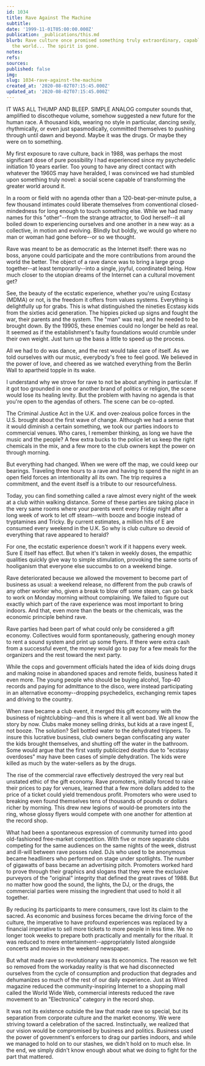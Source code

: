 ```yaml
---
id: 1034
title: Rave Against The Machine
subtitle: 
date: '1999-11-01T05:00:00.000Z'
publication: _publications/this.md
blurb: Rave culture once promised something truly extraordinary, capable of transforming
  the world... The spirit is gone.
notes: 
refs: 
sources: 
published: false
img: 
slug: 1034-rave-against-the-machine
created_at: '2020-08-02T07:15:45.000Z'
updated_at: '2020-08-02T07:15:45.000Z'
---
```

IT WAS ALL THUMP AND BLEEP. SIMPLE ANALOG computer sounds that, amplified to discotheque volume, somehow suggested a new future for the human race. A thousand kids, wearing no style in particular, dancing sexily, rhythmically, or even just spasmodically, committed themselves to pushing through until dawn and beyond. Maybe it was the drugs. Or maybe they were on to something.

My first exposure to rave culture, back in 1988, was perhaps the most significant dose of pure possibility I had experienced since my psychedelic initiation 10 years earlier. Too young to have any direct contact with whatever the 1960S may have heralded, I was convinced we had stumbled upon something truly novel: a social scene capable of transforming the greater world around it.

In a room or field with no agenda other than a 120-beat-per-minute pulse, a few thousand intimates could liberate themselves from conventional closed-mindedness for long enough to touch something else. While we had many names for this "other"--from the strange attractor, to God herself--it all boiled down to experiencing ourselves and one another in a new way: as a collective, in motion and evolving. Blindly but boldly, we would go where no man or woman had gone before--or so we thought.

Rave was meant to be as democratic as the Internet itself: there was no boss, anyone could participate and the more contributions from around the world the better. The object of a rave dance was to bring a large group together--at least temporarily--into a single, joyful, coordinated being. How much closer to the utopian dreams of the Internet can a cultural movement get?

See, the beauty of the ecstatic experience, whether you're using Ecstasy (MDMA) or not, is the freedom it offers from values systems. Everything is delightfully up for grabs. This is what distinguished the nineties Ecstasy kids from the sixties acid generation. The hippies picked up signs and fought the war, their parents and the system. The "man" was real, and he needed to be brought down. By the 1990S, these enemies could no longer be held as real. It seemed as if the establishment's faulty foundations would crumble under their own weight. Just turn up the bass a little to speed up the process.

All we had to do was dance, and the rest would take care of itself. As we told ourselves with our music, everybody's free to feel good. We believed in the power of love, and cheered as we watched everything from the Berlin Wall to apartheid topple in its wake.

I understand why we strove for rave to not be about anything in particular. If it got too grounded in one or another brand of politics or religion, the scene would lose its healing levity. But the problem with having no agenda is that you're open to the agendas of others. The scene can be co-opted.

The Criminal Justice Act in the U.K. and over-zealous police forces in the U.S. brought about the first wave of change. Although we had a sense that it would diminish a certain something, we took our parties indoors to commercial venues. Who cares, I remember thinking, as long we have the music and the people? A few extra bucks to the police let us keep the right chemicals in the mix, and a few more to the club owners kept the power on through morning.

But everything had changed. When we were off the map, we could keep our bearings. Traveling three hours to a rave and having to spend the night in an open field forces an intentionality all its own. The trip requires a commitment, and the event itself is a tribute to our resourcefulness.

Today, you can find something called a rave almost every night of the week at a club within walking distance. Some of these parties are taking place in the very same rooms where your parents went every Friday night after a long week of work to let off steam--with booze and boogie instead of tryptamines and Tricky. By current estimates, a million hits of E are consumed every weekend in the U.K. So why is club culture so devoid of everything that rave appeared to herald?

For one, the ecstatic experience doesn't work if it happens every week. Sure E itself has effect. But when it's taken in weekly doses, the empathic qualities quickly give way to simple stimulation, provoking the same sorts of hooliganism that everyone else succumbs to on a weekend binge.

Rave deteriorated because we allowed the movement to become part of business as usual: a weekend release, no different from the pub crawls of any other worker who, given a break to blow off some steam, can go back to work on Monday morning without complaining. We failed to figure out exactly which part of the rave experience was most important to bring indoors. And that, even more than the beats or the chemicals, was the economic principle behind rave.

Rave parties had been part of what could only be considered a gift economy. Collectives would form spontaneously, gathering enough money to rent a sound system and print up some flyers. If there were extra cash from a successful event, the money would go to pay for a few meals for the organizers and the rest toward the next party.

While the cops and government officials hated the idea of kids doing drugs and making noise in abandoned spaces and remote fields, business hated it even more. The young people who should be buying alcohol, Top-40 records and paying for admittance to the disco, were instead participating in an alternative economy--dropping psychedelics, exchanging remix tapes and driving to the country.

When rave became a club event, it merged this gift economy with the business of nightclubbing--and this is where it all went bad. We all know the story by now. Clubs make money selling drinks, but kids at a rave ingest E, not booze. The solution? Sell bottled water to the dehydrated trippers. To insure this lucrative business, club owners began confiscating any water the kids brought themselves, and shutting off the water in the bathroom. Some would argue that the first vastly publicized deaths due to "ecstasy overdoses" may have been cases of simple dehydration. The kids were killed as much by the water-sellers as by the drugs.

The rise of the commercial rave effectively destroyed the very real but unstated ethic of the gift economy. Rave promoters, initially forced to raise their prices to pay for venues, learned that a few more dollars added to the price of a ticket could yield tremendous profit. Promoters who were used to breaking even found themselves tens of thousands of pounds or dollars richer by morning. This drew new legions of would-be promoters into the ring, whose glossy flyers would compete with one another for attention at the record shop.

What had been a spontaneous expression of community turned into good old-fashioned free-market competition. With five or more separate clubs competing for the same audiences on the same nights of the week, distrust and ill-will between rave posses ruled. DJs who used to be anonymous became headliners who performed on stage under spotlights. The number of gigawatts of bass became an advertising pitch. Promoters worked hard to prove through their graphics and slogans that they were the exclusive purveyors of the "original" integrity that defined the great raves of 1988. But no matter how good the sound, the lights, the DJ, or the drugs, the commercial parties were missing the ingredient that used to hold it all together.

By reducing its participants to mere consumers, rave lost its claim to the sacred. As economic and business forces became the driving force of the culture, the imperative to have profound experiences was replaced by a financial imperative to sell more tickets to more people in less time. We no longer took weeks to prepare both practically and mentally for the ritual. It was reduced to mere entertainment--appropriately listed alongside concerts and movies in the weekend newspaper.

But what made rave so revolutionary was its economics. The reason we felt so removed from the workaday reality is that we had disconnected ourselves from the cycle of consumption and production that degrades and dehumanizes so much of the rest of our daily experience. Just as Wired magazine reduced the community-inspiring Internet to a shopping mall called the World Wide Web, commercial interests reduced the rave movement to an "Electronica" category in the record shop.

It was not its existence outside the law that made rave so special, but its separation from corporate culture and the market economy. We were striving toward a celebration of the sacred. Instinctually, we realized that our vision would be compromised by business and politics. Business used the power of government's enforcers to drag our parties indoors, and while we managed to hold on to our stashes, we didn't hold on to much else. In the end, we simply didn't know enough about what we doing to fight for the part that mattered.
